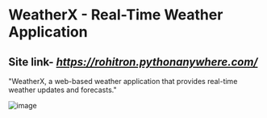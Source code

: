 # WeatherX - Real-Time Weather Application
## Site link-  *https://rohitron.pythonanywhere.com/* <br />

"WeatherX, a web-based weather application that provides real-time weather updates and
forecasts." <br/>

![image](https://github.com/user-attachments/assets/871f2a9e-18e6-462f-9e75-a8cb6f276ba3)
<br/>
